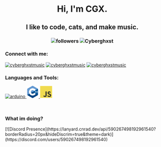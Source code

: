 <h1 align="center">Hi, I'm CGX.</h1>
<h2 align="center">I like to code, cats, and make music.</h2>
<h3 align="center">
  <img alt="followers" title="Follow me on Github" src="https://img.shields.io/github/followers/Cyberghxst?color=236ad3&style=for-the-badge&logo=github&label=Follow"/>
  <img src="https://img.shields.io/twitter/follow/cyberghxstmusic?logo=twitter&style=for-the-badge" alt="Cyberghxst" />
</h3>

<h3 align="left">Connect with me:</h3>
<p align="left">
<a href="https://twitter.com/cyberghxstmusic" target="blank"><img align="center" src="https://raw.githubusercontent.com/rahuldkjain/github-profile-readme-generator/master/src/images/icons/Social/twitter.svg" alt="cyberghxstmusic" height="30" width="40" /></a>
<a href="https://fb.com/cyberghxstmusic" target="blank"><img align="center" src="https://raw.githubusercontent.com/rahuldkjain/github-profile-readme-generator/master/src/images/icons/Social/facebook.svg" alt="cyberghxstmusic" height="30" width="40" /></a>
<a href="https://instagram.com/cyberghxstmusic" target="blank"><img align="center" src="https://raw.githubusercontent.com/rahuldkjain/github-profile-readme-generator/master/src/images/icons/Social/instagram.svg" alt="cyberghxstmusic" height="30" width="40" /></a>
</p>

<h3 align="left">Languages and Tools:</h3>
<p align="left"> <a href="https://www.arduino.cc/" target="_blank" rel="noreferrer"> <img src="https://cdn.worldvectorlogo.com/logos/arduino-1.svg" alt="arduino" width="40" height="40"/> </a> <a href="https://www.w3schools.com/cpp/" target="_blank" rel="noreferrer"> <img src="https://raw.githubusercontent.com/devicons/devicon/master/icons/cplusplus/cplusplus-original.svg" alt="cplusplus" width="40" height="40"/> </a> <a href="https://developer.mozilla.org/en-US/docs/Web/JavaScript" target="_blank" rel="noreferrer"> <img src="https://raw.githubusercontent.com/devicons/devicon/master/icons/javascript/javascript-original.svg" alt="javascript" width="40" height="40"/> </a> </p>
<br/>
<h3 align="left">What im doing?</h3>
[![Discord Presence](https://lanyard.cnrad.dev/api/590267498192961540?borderRadius=20px&hideDiscrim=true&theme=dark)](https://discord.com/users/590267498192961540)
<br/>
